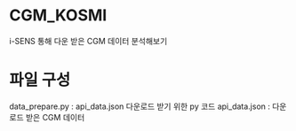 # CGM_KOSMI
i-SENS 통해 다운 받은 CGM 데이터 분석해보기

# 파일 구성
data_prepare.py : api_data.json 다운로드 받기 위한 py 코드
api_data.json : 다운로드 받은 CGM 데이터
